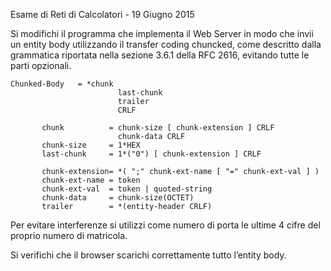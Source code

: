Esame di Reti di Calcolatori - 19 Giugno 2015

Si modifichi il programma che implementa il Web Server in modo che invii un entity body utilizzando il transfer coding chuncked, come descritto dalla grammatica riportata nella sezione 3.6.1 della RFC 2616, evitando tutte le parti opzionali. 
```
Chunked-Body   = *chunk
                        last-chunk
                        trailer
                        CRLF

       chunk          = chunk-size [ chunk-extension ] CRLF
                        chunk-data CRLF
       chunk-size     = 1*HEX
       last-chunk     = 1*("0") [ chunk-extension ] CRLF

       chunk-extension= *( ";" chunk-ext-name [ "=" chunk-ext-val ] )
       chunk-ext-name = token
       chunk-ext-val  = token | quoted-string
       chunk-data     = chunk-size(OCTET)
       trailer        = *(entity-header CRLF)

```
Per evitare interferenze si utilizzi come numero di porta le ultime 4 cifre del proprio numero di matricola. 

Si verifichi che il browser scarichi correttamente tutto l’entity body. 


